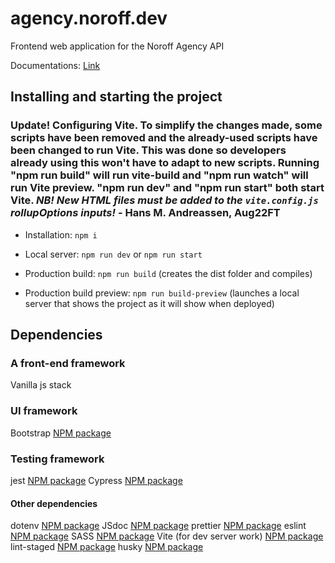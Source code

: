 # agency.noroff.dev

Frontend web application for the Noroff Agency API

Documentations: [Link](./documentation/)

## Installing and starting the project

### Update! Configuring Vite. To simplify the changes made, some scripts have been removed and the already-used scripts have been changed to run Vite. This was done so developers already using this won't have to adapt to new scripts. Running "npm run build" will run vite-build and "npm run watch" will run Vite preview. "npm run dev" and "npm run start" both start Vite. _NB! New HTML files must be added to the `vite.config.js` rollupOptions inputs!_ - Hans M. Andreassen, Aug22FT

- Installation: `npm i`

- Local server: `npm run dev` or `npm run start`

- Production build: `npm run build` (creates the dist folder and compiles)

- Production build preview: `npm run build-preview` (launches a local server that shows the project as it will show when deployed)

## Dependencies

### A front-end framework

Vanilla js stack

### UI framework

Bootstrap [NPM package](https://www.npmjs.com/package/bootstrap)

### Testing framework

jest [NPM package](https://www.npmjs.com/package/jest)
Cypress [NPM package](https://www.npmjs.com/package/cypress)

#### Other dependencies

dotenv [NPM package](https://www.npmjs.com/package/dotenv)
JSdoc [NPM package](https://www.npmjs.com/package/jsdoc)
prettier [NPM package](https://www.npmjs.com/package/prettier)
eslint [NPM package](https://www.npmjs.com/package/eslint)
SASS [NPM package](https://www.npmjs.com/package/sass)
Vite (for dev server work) [NPM package](https://www.npmjs.com/package/vite)
lint-staged [NPM package](https://www.npmjs.com/package/lint-staged)
husky [NPM package](https://www.npmjs.com/package/husky)

